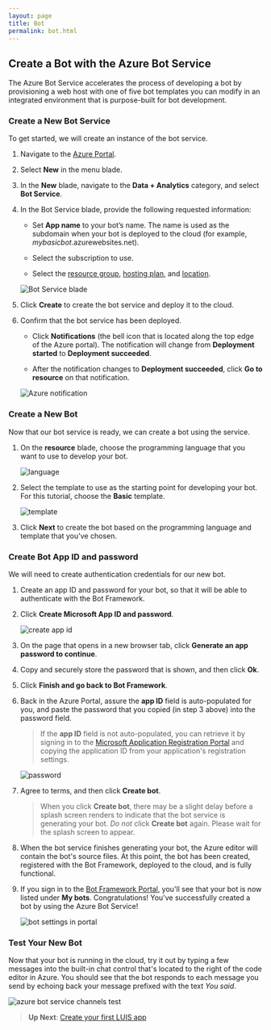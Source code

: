 ```yaml
---
layout: page
title: Bot
permalink: bot.html
---
```


## Create a Bot with the Azure Bot Service

The Azure Bot Service accelerates the process of developing a bot by provisioning a web host with one of five bot templates you can modify in an integrated environment that is purpose-built for bot development.

### Create a New Bot Service

To get started, we will create an instance of the bot service.

1. Navigate to the [Azure Portal](https://portal.azure.com).

1. Select **New** in the menu blade.

1. In the **New** blade, navigate to the **Data + Analytics** category, and select **Bot Service**.

1. In the Bot Service blade, provide the following requested information:

    - Set **App name** to your bot’s name. The name is used as the subdomain when your bot is deployed to the cloud (for example, *mybasicbot*.azurewebsites.net).

    - Select the subscription to use.

    - Select the [resource group](https://azure.microsoft.com/en-us/documentation/articles/resource-group-overview/), [hosting plan](azure-bot-service-hosting-plan.md), and [location](https://azure.microsoft.com/en-us/regions/).  

    ![Bot Service blade](./media/azure-bot-service-create-bot.png)

1. Click **Create** to create the bot service and deploy it to the cloud.

1. Confirm that the bot service has been deployed.

    - Click **Notifications** (the bell icon that is located along the top edge of the Azure portal). The notification will change from **Deployment started** to **Deployment succeeded**.

    - After the notification changes to **Deployment succeeded**, click **Go to resource** on that notification.

	![Azure notification](./media/azure-bot-service-first-bot-notification.png)

### Create a New Bot

Now that our bot service is ready, we can create a bot using the service.

1. On the **resource** blade, choose the programming language that you want to use to develop your bot.  

	![language](./media/azure-bot-service-coding-language.png)  

1. Select the template to use as the starting point for developing your bot. For this tutorial, choose the **Basic** template.

	![template](./media/azure-bot-service-template.png)  

1. Click **Next** to create the bot based on the programming language and template that you've chosen.

### Create Bot App ID and password  

We will need to create authentication credentials for our new bot.

1. Create an app ID and password for your bot, so that it will be able to authenticate with the Bot Framework.

1. Click **Create Microsoft App ID and password**.  

    ![create app id](./media/azure-bot-service-create-app-id.png)  

1. On the page that opens in a new browser tab, click **Generate an app password to continue**.

1. Copy and securely store the password that is shown, and then click **Ok**.

1. Click **Finish and go back to Bot Framework**.

1. Back in the Azure Portal, assure the **app ID** field is auto-populated for you, and paste the password that you copied (in step 3 above) into the password field.

	> If the **app ID** field is not auto-populated, you can retrieve it by signing in to the [Microsoft Application Registration Portal](https://apps.dev.microsoft.com) and copying the application ID from your application's registration settings.

    ![password](./media/azure-bot-service-password.png)  

1. Agree to terms, and then click **Create bot**.

	> When you click **Create bot**, there may be a slight delay before a splash screen renders to indicate that the bot service is generating your bot. *Do not* click **Create bot** again. Please wait for the splash screen to appear.

1. When the bot service finishes generating your bot, the Azure editor will contain the bot's source files. At this point, the bot has been created, registered with the Bot Framework, deployed to the cloud, and is fully functional.

1. If you sign in to the [Bot Framework Portal](https://dev.botframework.com), you'll see that your bot is now listed under **My bots**. Congratulations! You've successfully created a bot by using the Azure Bot Service!

	![bot settings in portal](./media/azure-bot-service-bf-portal.png)

### Test Your New Bot

Now that your bot is running in the cloud, try it out by typing a few messages into the built-in chat control
that's located to the right of the code editor in Azure.
You should see that the bot responds to each message you send by echoing back your message prefixed with the text *You said*.

![azure bot service channels test](./media/azure-bot-service-editor.png)  

> **Up Next**: [Create your first LUIS app](luis.html)
